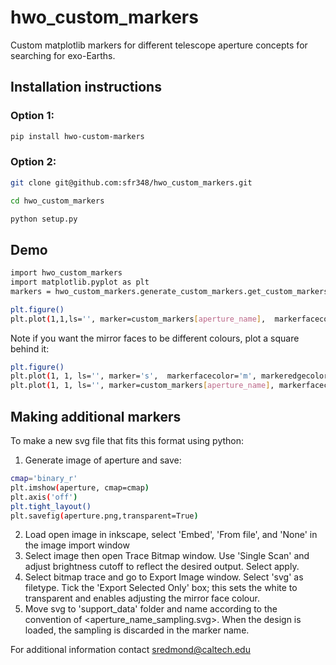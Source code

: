 # hwo_custom_markers
Custom matplotlib markers for different telescope aperture concepts for searching for exo-Earths.  

## Installation instructions
### Option 1:
```bash
pip install hwo-custom-markers
```

### Option 2:
```bash
git clone git@github.com:sfr348/hwo_custom_markers.git
```
```bash
cd hwo_custom_markers
```
```bash
python setup.py
```

## Demo
```bash
import hwo_custom_markers
import matplotlib.pyplot as plt
markers = hwo_custom_markers.generate_custom_markers.get_custom_markers()

plt.figure()
plt.plot(1,1,ls='', marker=custom_markers[aperture_name],  markerfacecolor='k', markeredgecolor='k', markersize=30)
```
Note if you want the mirror faces to be different colours, plot a square behind it:
```bash
plt.figure()
plt.plot(1, 1, ls='', marker='s',  markerfacecolor='m', markeredgecolor='m', markersize=30)
plt.plot(1, 1, ls='', marker=custom_markers[aperture_name], markerfacecolor='k', markeredgecolor='k', markersize=30)
```

## Making additional markers
To make a new svg file that fits this format using python:
1. Generate image of aperture and save:
```bash
cmap='binary_r'
plt.imshow(aperture, cmap=cmap)
plt.axis('off')
plt.tight_layout()
plt.savefig(aperture.png,transparent=True)
```
2. Load open image in inkscape, select 'Embed', 'From file', and 'None' in the image import window
3. Select image then open Trace Bitmap window. Use 'Single Scan' and adjust brightness cutoff to reflect the desired output.  Select apply.
4. Select bitmap trace and go to Export Image window.  Select 'svg' as filetype. Tick the 'Export Selected Only' box; this sets the white to transparent and enables adjusting the mirror face colour.
5. Move svg to 'support_data' folder and name according to the convention of <aperture_name_sampling.svg>.  When the design is loaded, the sampling is discarded in the marker name.

For additional information contact sredmond@caltech.edu
